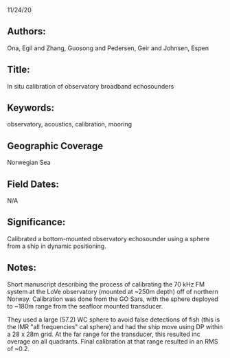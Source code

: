 11/24/20
## Authors:
Ona, Egil and Zhang, Guosong and Pedersen, Geir and Johnsen, Espen
## Title:
In situ calibration of observatory broadband echosounders
## Keywords:
observatory, acoustics, calibration, mooring
## Geographic Coverage
Norwegian Sea
## Field Dates:
N/A
## Significance:
Calibrated a bottom-mounted observatory echosounder using a sphere from a ship in dynamic positioning.

## Notes:
Short manuscript describing the process of calibrating the 70 kHz FM system at the LoVe observatory (mounted at ~250m depth) off of northern Norway. Calibration was done from the GO Sars, with the sphere deployed to ~180m range from the seafloor mounted transducer.

They used a large (57.2) WC sphere to avoid false detections of fish (this is the IMR "all frequencies" cal sphere) and had the ship move using DP within a 28 x 28m grid. At the far range for the transducer, this resulted inc overage on all quadrants. Final calibration at that range resulted in an RMS of ~0.2.

